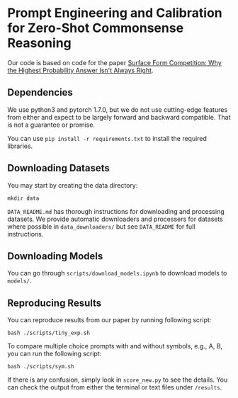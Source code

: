 # Prompt Engineering and Calibration for Zero-Shot Commonsense Reasoning

<!-- This is the official repo for our ICLR 2023 Tiny paper: [Prompt Engineering and Calibration for Zero-Shot Commonsense Reasoning](https://openreview.net/forum?id=3EfxJTp_-Cj). -->

Our code is based on code for the paper [Surface Form Competition: Why the Highest Probability Answer Isn't Always Right](https://peterwestuw.github.io/surface-form-competition-project/).

## Dependencies
We use python3 and pytorch 1.7.0, but we do not use cutting-edge features from either and expect to be largely forward and backward compatible. That is not a guarantee or promise.

You can use `pip install -r requirements.txt` to install the required libraries.

## Downloading Datasets
You may start by creating the data directory:
```
mkdir data
```
`DATA_README.md` has thorough instructions for downloading and processing datasets. We provide automatic downloaders and processers for datasets where possible in `data_downloaders/` but see `DATA_README` for full instructions.

## Downloading Models

You can go through `scripts/download_models.ipynb` to download models to `models/`.

## Reproducing Results
You can reproduce results from our paper by running following script:

```
bash ./scripts/tiny_exp.sh
```

To compare multiple choice prompts with and without symbols, e.g., A, B, you can run the following script:
```
bash ./scripts/sym.sh
```

If there is any confusion, simply look in `score_new.py` to see the details.
You can check the output from either the terminal or text files under `/results`.
